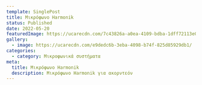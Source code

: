 ```yaml
---
template: SinglePost
title: Μικρόφωνο Harmonik
status: Published
date: 2022-05-20
featuredImage: https://ucarecdn.com/7c43826a-a0ea-4109-bdba-1dff72113e00/
gallery:
  - image: https://ucarecdn.com/e9dedc6b-3eba-4098-b74f-825d85929db1/
categories:
  - category: Μικροφωνικά συστήματα
meta:
  title: Μικρόφωνο Harmonik
  description: Μικρόφωνο Harmonik για ακορντεόν
---
```

